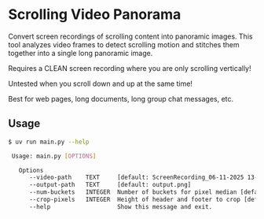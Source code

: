 # Scrolling Video Panorama

Convert screen recordings of scrolling content into panoramic images. This tool analyzes video frames to detect scrolling motion and stitches them together into a single long panoramic image.

Requires a CLEAN screen recording where you are only scrolling vertically!

Untested when you scroll down and up at the same time!

Best for web pages, long documents, long group chat messages, etc.

## Usage

```bash
$ uv run main.py --help

 Usage: main.py [OPTIONS]

   Options
      --video-path    TEXT     [default: ScreenRecording_06-11-2025 13-53-32_1.MP4]                                  │
      --output-path   TEXT     [default: output.png]
      --num-buckets   INTEGER  Number of buckets for pixel median [default: 20]
      --crop-pixels   INTEGER  Height of header and footer to crop [default: 512]
      --help                   Show this message and exit.
```

